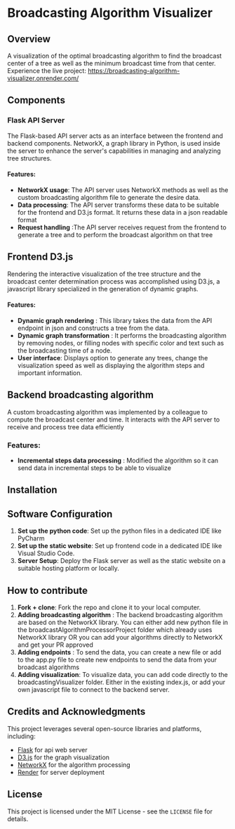 
# Broadcasting Algorithm Visualizer

## Overview
A visualization of the optimal broadcasting algorithm to find the broadcast center of a tree as well as the minimum broadcast time from that center.
Experience the live project: https://broadcasting-algorithm-visualizer.onrender.com/

## Components

### Flask API Server
The Flask-based API server acts as an interface between the frontend and
backend components. NetworkX, a graph library in Python, is used inside
the server to enhance the server's capabilities in managing and analyzing
tree structures.


#### Features:
- **NetworkX usage**: The API server uses NetworkX methods as well as the custom broadcasting algorithm file to generate the desire data.
- **Data processing**:  The API server transforms these data to be suitable for the frontend and D3.js format. It returns these data in a json readable format
- **Request handling** :The API server receives request from the frontend to generate a tree and to perform the broadcast algorithm on that tree

## Frontend D3.js 
  Rendering the interactive visualization of the tree structure and the
broadcast center determination process was accomplished using D3.js, a
javascript library specialized in the generation of dynamic graphs.


#### Features:
- **Dynamic graph rendering** : This library takes the data from the API endpoint in json and constructs a tree from the data.
- **Dynamic graph transformation** : It  performs the broadcasting algorithm by removing nodes, or filling nodes with specific color and text such as the broadcasting time of a node.
- **User interface**: Displays option to generate any trees, change the visualization speed as well as displaying the algorithm steps and important information.

## Backend broadcasting algorithm
A custom broadcasting algorithm was implemented by a colleague to
compute the broadcast center and time. It interacts with the API server to
receive and process tree data efficiently

### Features:
- **Incremental steps data processing** : Modified the algorithm so it can send data in incremental steps to be able to visualize

## Installation 

## Software Configuration
1. **Set up the python code**: Set up the python files in a dedicated IDE like PyCharm
2. **Set up the static website**: Set up frontend code in a dedicated IDE like Visual Studio Code.
3. **Server Setup**: Deploy the Flask server as well as the static website on a suitable hosting platform or locally.

## How to contribute
1. **Fork + clone**: Fork the repo and clone it to your local computer.
2. **Adding broadcasting algorithm** : The backend broadcasting algorithm are based on the NetworkX library. You can either add new python file in the broadcastAlgorithmProcessorProject folder which already uses NetworkX library OR you can add your algorithms directly to NetworkX and get your PR approved
3. **Adding endpoints** : To send the data, you can create a new file or add to the app.py file to create new endpoints to send the data from your broadcast algorithms
4. **Adding visualization**: To visualize data, you can add code directly to the broadcastingVisualizer folder. Either in the existing index.js, or add your own javascript file to connect to the backend server.

## Credits and Acknowledgments
This project leverages several open-source libraries and platforms, including:
- [Flask](https://flask.palletsprojects.com/) for api web server
- [D3.js](https://github.com/d3/d3/wiki) for the graph visualization
- [NetworkX](https://networkx.org/documentation/stable/index.html) for the algorithm processing
- [Render](https://docs.render.com/docs) for server deployment

## License
This project is licensed under the MIT License - see the `LICENSE` file for details.
